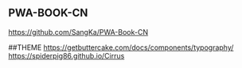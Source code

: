 ## PWA-BOOK-CN
https://github.com/SangKa/PWA-Book-CN

##THEME
https://getbuttercake.com/docs/components/typography/
https://spiderpig86.github.io/Cirrus
